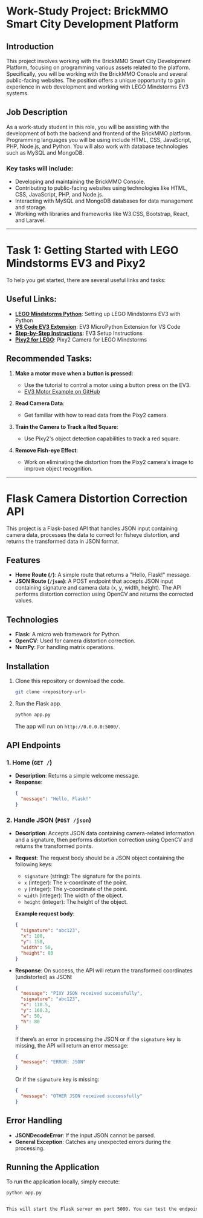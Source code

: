 # Work-Study Project: BrickMMO Smart City Development Platform

## Introduction

This project involves working with the BrickMMO Smart City Development Platform, focusing on programming various assets related to the platform. Specifically, you will be working with the BrickMMO Console and several public-facing websites. The position offers a unique opportunity to gain experience in web development and working with LEGO Mindstorms EV3 systems.

## Job Description

As a work-study student in this role, you will be assisting with the development of both the backend and frontend of the BrickMMO platform. Programming languages you will be using include HTML, CSS, JavaScript, PHP, Node.js, and Python. You will also work with database technologies such as MySQL and MongoDB.

### Key tasks will include:
- Developing and maintaining the BrickMMO Console.
- Contributing to public-facing websites using technologies like HTML, CSS, JavaScript, PHP, and Node.js.
- Interacting with MySQL and MongoDB databases for data management and storage.
- Working with libraries and frameworks like W3.CSS, Bootstrap, React, and Laravel.

---

# Task 1: Getting Started with LEGO Mindstorms EV3 and Pixy2

To help you get started, there are several useful links and tasks:

## Useful Links:
- **[LEGO Mindstorms Python](https://education.lego.com/en-us/start/mindstorms-ev3/#Setting-Up)**: Setting up LEGO Mindstorms EV3 with Python
- **[VS Code EV3 Extension](https://marketplace.visualstudio.com/items?itemName=lego-education.ev3-micropython)**: EV3 MicroPython Extension for VS Code
- **[Step-by-Step Instructions](https://docs.google.com/document/d/14HTwoAp6patQz-ojXtV43xSC5o3aIVUsw206isiXGsU/edit?usp=sharing)**: EV3 Setup Instructions
- **[Pixy2 for LEGO](https://pixycam.com/pixy2-lego/)**: Pixy2 Camera for LEGO Mindstorms

## Recommended Tasks:
1. **Make a motor move when a button is pressed**:
    - Use the tutorial to control a motor using a button press on the EV3.
    - [EV3 Motor Example on GitHub](https://github.com/codeadamca/ev3-motor)

2. **Read Camera Data**:
    - Get familiar with how to read data from the Pixy2 camera.

3. **Train the Camera to Track a Red Square**:
    - Use Pixy2's object detection capabilities to track a red square.

4. **Remove Fish-eye Effect**:
    - Work on eliminating the distortion from the Pixy2 camera's image to improve object recognition.

---

# Flask Camera Distortion Correction API

This project is a Flask-based API that handles JSON input containing camera data, processes the data to correct for fisheye distortion, and returns the transformed data in JSON format.

## Features

- **Home Route (`/`)**: A simple route that returns a "Hello, Flask!" message.
- **JSON Route (`/json`)**: A POST endpoint that accepts JSON input containing signature and camera data (x, y, width, height). The API performs distortion correction using OpenCV and returns the corrected values.

## Technologies

- **Flask**: A micro web framework for Python.
- **OpenCV**: Used for camera distortion correction.
- **NumPy**: For handling matrix operations.

## Installation

1. Clone this repository or download the code.
   
   ```bash
   git clone <repository-url>


2. Run the Flask app.

    ```bash
    python app.py
    ```

    The app will run on `http://0.0.0.0:5000/`.

## API Endpoints

### 1. Home (`GET /`)

- **Description**: Returns a simple welcome message.
- **Response**:
    ```json
    {
      "message": "Hello, Flask!"
    }
    ```

### 2. Handle JSON (`POST /json`)

- **Description**: Accepts JSON data containing camera-related information and a signature, then performs distortion correction using OpenCV and returns the transformed points.
- **Request**: The request body should be a JSON object containing the following keys:
    - `signature` (string): The signature for the points.
    - `x` (integer): The x-coordinate of the point.
    - `y` (integer): The y-coordinate of the point.
    - `width` (integer): The width of the object.
    - `height` (integer): The height of the object.

    **Example request body**:
    ```json
    {
      "signature": "abc123",
      "x": 100,
      "y": 150,
      "width": 50,
      "height": 80
    }
    ```

- **Response**: On success, the API will return the transformed coordinates (undistorted) as JSON:
    ```json
    {
      "message": "PIXY JSON received successfully",
      "signature": "abc123",
      "x": 110.5,
      "y": 160.3,
      "w": 50,
      "h": 80
    }
    ```

    If there’s an error in processing the JSON or if the `signature` key is missing, the API will return an error message:
    ```json
    {
      "message": "ERROR: JSON"
    }
    ```

    Or if the `signature` key is missing:
    ```json
    {
      "message": "OTHER JSON received successfully"
    }
    ```

## Error Handling

- **JSONDecodeError**: If the input JSON cannot be parsed.
- **General Exception**: Catches any unexpected errors during the processing.

## Running the Application

To run the application locally, simply execute:

```bash
python app.py


This will start the Flask server on port 5000. You can test the endpoints using a tool like Postman or cURL.

